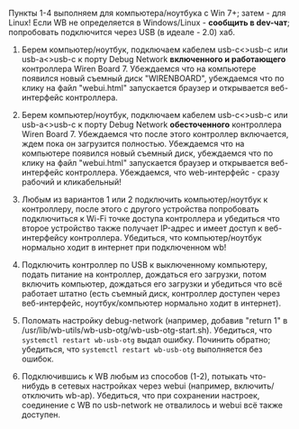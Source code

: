 Пункты 1-4 выполняем для компьютера/ноутбука с Win 7+; затем - для Linux!
Если WB не определяется в Windows/Linux - **сообщить в dev-чат**; попробовать подключится через USB (в идеале - 2.0) хаб.

1. Берем компьютер/ноутбук, подключаем кабелем usb-c<>usb-c
или usb-a<>usb-c к порту Debug Network **включенного и работающего** контроллера Wiren Board 7.
Убеждаемся что на компьютере появился новый съемный диск "WIRENBOARD", убеждаемся что по клику на файл
"webui.html" запускается браузер и открывается веб-интерфейс контроллера.

2. Берем компьютер/ноутбук, подключаем кабелем usb-c<>usb-c
или usb-a<>usb-c к порту Debug Network **обесточенного** контроллера Wiren Board 7.
Убеждаемся что после этого контроллер включается, ждем пока он загрузится полностью.
Убеждаемся что на компьютере появился новый съемный диск, убеждаемся что по клику на файл
"webui.html" запускается браузер и открывается веб-интерфейс контроллера. Убеждаемся, что web-интерфейс - сразу рабочий и кликабельный!

3. Любым из вариантов 1 или 2 подключить компьютер/ноутбук к контроллеру, после этого с
другого устройства попробовать подключиться к Wi-Fi точке доступа контроллера и убедиться
что второе устройство также получает IP-адрес и имеет доступ к веб-интерфейсу контроллера.
Убедиться, что компьютер/ноутбук нормально ходит в интернет при подключенном wb!

4. Подключить контроллер по USB к выключенному компьютеру, подать питание на контроллер,
дождаться его загрузки, потом включить компьютер, дождаться его загрузки и убедиться что
всё работает штатно (есть съемный диск, контроллер доступен через веб-интерфейс, ноутбук/компьютер нормально ходит в интернет).

5. Поломать настройку debug-network (например, добавив "return 1" в /usr/lib/wb-utils/wb-usb-otg/wb-usb-otg-start.sh). Убедиться, что ```systemctl restart wb-usb-otg``` выдал ошибку. Починить обратно; убедиться, что ```systemctl restart wb-usb-otg``` выполняется без ошибок.

6. Подключившись к WB любым из способов (1-2), потыкать что-нибудь в сетевых настройках через webui (например, включить/отключить wb-ap). Убедиться, что при сохранении настроек, соединение с WB по usb-network не отвалилось и webui всё также доступен.
